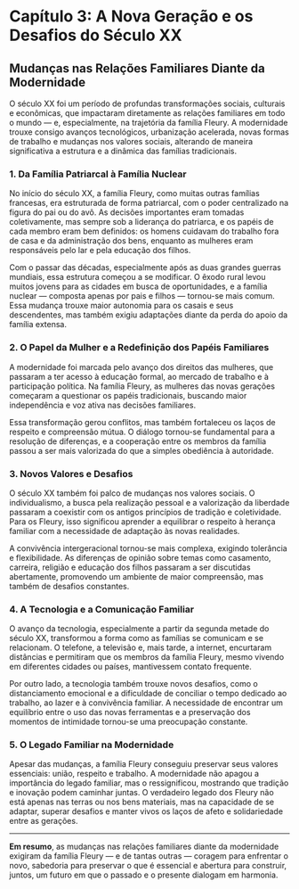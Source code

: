 # Capítulo 3: A Nova Geração e os Desafios do Século XX

## Mudanças nas Relações Familiares Diante da Modernidade

O século XX foi um período de profundas transformações sociais, culturais e econômicas, que impactaram diretamente as relações familiares em todo o mundo — e, especialmente, na trajetória da família Fleury. A modernidade trouxe consigo avanços tecnológicos, urbanização acelerada, novas formas de trabalho e mudanças nos valores sociais, alterando de maneira significativa a estrutura e a dinâmica das famílias tradicionais.

### 1. Da Família Patriarcal à Família Nuclear

No início do século XX, a família Fleury, como muitas outras famílias francesas, era estruturada de forma patriarcal, com o poder centralizado na figura do pai ou do avô. As decisões importantes eram tomadas coletivamente, mas sempre sob a liderança do patriarca, e os papéis de cada membro eram bem definidos: os homens cuidavam do trabalho fora de casa e da administração dos bens, enquanto as mulheres eram responsáveis pelo lar e pela educação dos filhos.

Com o passar das décadas, especialmente após as duas grandes guerras mundiais, essa estrutura começou a se modificar. O êxodo rural levou muitos jovens para as cidades em busca de oportunidades, e a família nuclear — composta apenas por pais e filhos — tornou-se mais comum. Essa mudança trouxe maior autonomia para os casais e seus descendentes, mas também exigiu adaptações diante da perda do apoio da família extensa.

### 2. O Papel da Mulher e a Redefinição dos Papéis Familiares

A modernidade foi marcada pelo avanço dos direitos das mulheres, que passaram a ter acesso à educação formal, ao mercado de trabalho e à participação política. Na família Fleury, as mulheres das novas gerações começaram a questionar os papéis tradicionais, buscando maior independência e voz ativa nas decisões familiares.

Essa transformação gerou conflitos, mas também fortaleceu os laços de respeito e compreensão mútua. O diálogo tornou-se fundamental para a resolução de diferenças, e a cooperação entre os membros da família passou a ser mais valorizada do que a simples obediência à autoridade.

### 3. Novos Valores e Desafios

O século XX também foi palco de mudanças nos valores sociais. O individualismo, a busca pela realização pessoal e a valorização da liberdade passaram a coexistir com os antigos princípios de tradição e coletividade. Para os Fleury, isso significou aprender a equilibrar o respeito à herança familiar com a necessidade de adaptação às novas realidades.

A convivência intergeracional tornou-se mais complexa, exigindo tolerância e flexibilidade. As diferenças de opinião sobre temas como casamento, carreira, religião e educação dos filhos passaram a ser discutidas abertamente, promovendo um ambiente de maior compreensão, mas também de desafios constantes.

### 4. A Tecnologia e a Comunicação Familiar

O avanço da tecnologia, especialmente a partir da segunda metade do século XX, transformou a forma como as famílias se comunicam e se relacionam. O telefone, a televisão e, mais tarde, a internet, encurtaram distâncias e permitiram que os membros da família Fleury, mesmo vivendo em diferentes cidades ou países, mantivessem contato frequente.

Por outro lado, a tecnologia também trouxe novos desafios, como o distanciamento emocional e a dificuldade de conciliar o tempo dedicado ao trabalho, ao lazer e à convivência familiar. A necessidade de encontrar um equilíbrio entre o uso das novas ferramentas e a preservação dos momentos de intimidade tornou-se uma preocupação constante.

### 5. O Legado Familiar na Modernidade

Apesar das mudanças, a família Fleury conseguiu preservar seus valores essenciais: união, respeito e trabalho. A modernidade não apagou a importância do legado familiar, mas o ressignificou, mostrando que tradição e inovação podem caminhar juntas. O verdadeiro legado dos Fleury não está apenas nas terras ou nos bens materiais, mas na capacidade de se adaptar, superar desafios e manter vivos os laços de afeto e solidariedade entre as gerações.

---

**Em resumo**, as mudanças nas relações familiares diante da modernidade exigiram da família Fleury — e de tantas outras — coragem para enfrentar o novo, sabedoria para preservar o que é essencial e abertura para construir, juntos, um futuro em que o passado e o presente dialogam em harmonia.